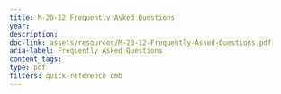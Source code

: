 ```yaml
---
title: M-20-12 Frequently Asked Questions
year: 
description: 
doc-link: assets/resources/M-20-12-Frequently-Asked-Questions.pdf
aria-label: Frequently Asked Questions
content_tags: 
type: pdf
filters: quick-reference omb
---
```

